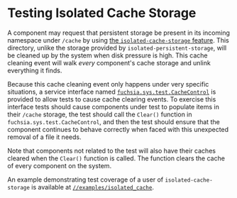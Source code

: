 # Testing Isolated Cache Storage

A component may request that persistent storage be present in its incoming
namespace under `/cache` by using [the `isolated-cache-storage`
feature][cache-feature]. This directory, unlike the storage provided by
`isolated-persistent-storage`, will be cleaned up by the system when disk
pressure is high. This cache cleaning event will walk _every_ component's cache
storage and unlink everything it finds.

Because this cache cleaning event only happens under very specific situations, a
service interface named [`fuchsia.sys.test.CacheControl`][cache-control] is
provided to allow tests to cause cache clearing events. To exercise this
interface tests should cause components under test to populate items in their
`/cache` storage, the test should call the `Clear()` function in
`fuchsia.sys.test.CacheControl`, and then the test should ensure that the
component continues to behave correctly when faced with this unexpected removal
of a file it needs.

Note that components not related to the test will also have their caches cleared
when the `Clear()` function is called. The function clears the cache of every
component on the system.

An example demonstrating test coverage of a user of `isolated-cache-storage` is
available at [`//examples/isolated_cache`][cache-example].

[cache-feature]: /docs/concepts/storage/package_metadata.md#sandbox
[cache-example]: /examples/isolated_cache
[cache-control]: /sdk/fidl/fuchsia.sys.test/cache.fidl
